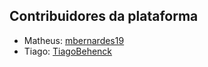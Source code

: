 ## Contribuidores da plataforma

- Matheus: [mbernardes19](https://github.com/mbernardes19)
- Tiago: [TiagoBehenck](https://github.com/TiagoBehenck)
